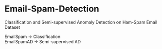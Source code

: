 # Email-Spam-Detection
Classification and Semi-supervised Anomaly Detection on Ham-Spam Email Dataset

EmailSpam -> Classification<br>
EmailSpamAD -> Semi-supervised AD
